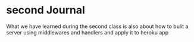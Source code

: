 # second Journal

What we have learned during the second class is also about how to bulit a server using middlewares and handlers and apply it to heroku app